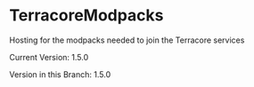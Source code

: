 # TerracoreModpacks
Hosting for the modpacks needed to join the Terracore services




Current Version: 1.5.0

Version in this Branch: 1.5.0
